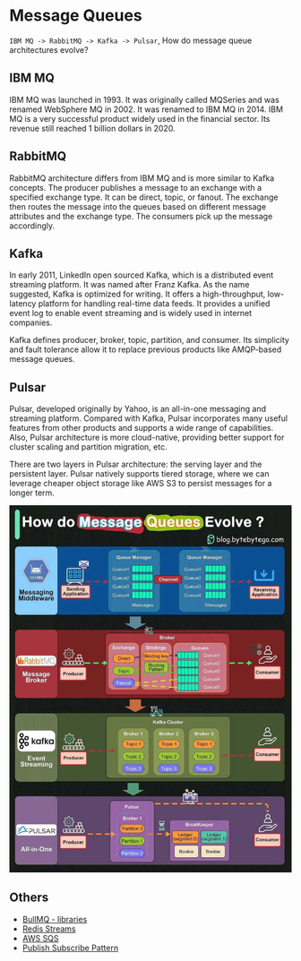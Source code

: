 # Message Queues

`IBM MQ -> RabbitMQ -> Kafka -> Pulsar`, How do message queue architectures evolve?

## IBM MQ

IBM MQ was launched in 1993. It was originally called MQSeries and was renamed WebSphere MQ in 2002. It was renamed to IBM MQ in 2014. IBM MQ is a very successful product widely used in the financial sector. Its revenue still reached 1 billion dollars in 2020.

## RabbitMQ

RabbitMQ architecture differs from IBM MQ and is more similar to Kafka concepts. The producer publishes a message to an exchange with a specified exchange type. It can be direct, topic, or fanout. The exchange then routes the message into the queues based on different message attributes and the exchange type. The consumers pick up the message accordingly.

## Kafka

In early 2011, LinkedIn open sourced Kafka, which is a distributed event streaming platform. It was named after Franz Kafka. As the name suggested, Kafka is optimized for writing. It offers a high-throughput, low-latency platform for handling real-time data feeds. It provides a unified event log to enable event streaming and is widely used in internet companies.

Kafka defines producer, broker, topic, partition, and consumer. Its simplicity and fault tolerance allow it to replace previous products like AMQP-based message queues.

## Pulsar

Pulsar, developed originally by Yahoo, is an all-in-one messaging and streaming platform. Compared with Kafka, Pulsar incorporates many useful features from other products and supports a wide range of capabilities. Also, Pulsar architecture is more cloud-native, providing better support for cluster scaling and partition migration, etc.

There are two layers in Pulsar architecture: the serving layer and the persistent layer. Pulsar natively supports tiered storage, where we can leverage cheaper object storage like AWS S3 to persist messages for a longer term.

![message-queues](../../media/Pasted%20image%2020231225102216.jpg)

## Others

- [BullMQ - libraries](frontend/others/nodejs/libraries.md)
- [Redis Streams](databases/nosql-databases/redis/redis-streams-pubsub.md)
- [AWS SQS](cloud/aws/aws-sqs.md)
- [Publish Subscribe Pattern](networking/mqtt/publish-subscribe-pattern.md)
